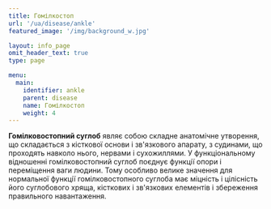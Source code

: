 ```yaml
---
title: Гомілкостоп
url: '/ua/disease/ankle'
featured_image: '/img/background_w.jpg'

layout: info_page
omit_header_text: true
type: page

menu:
  main:
    identifier: ankle
    parent: disease
    name: Гомілкостоп
    weight: 4
---
```


**Гомілковостопний суглоб** являє собою складне анатомічне утворення, що складається з кісткової основи і зв'язкового
апарату, з судинами, що проходять навколо нього, нервами і сухожиллями. У функціональному відношенні гомілковостопний
суглоб поєднує функції опори і переміщення ваги людини. Тому особливо велике значення для нормальної функції
гомілковостопного суглоба має міцність і цілісність його суглобового хряща, кісткових і зв'язкових елементів і
збереження правильного навантаження.
